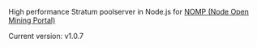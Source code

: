 High performance Stratum poolserver in Node.js for [NOMP (Node Open Mining Portal)](https://github.com/foxer666/node-open-mining-portal)

Current version: v1.0.7